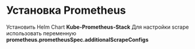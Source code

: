 # Установка Prometheus

Установить Helm Chart **Kube-Prometheus-Stack**
Для настройки scrape использовать переменную **prometheus.prometheusSpec.additionalScrapeConfigs**